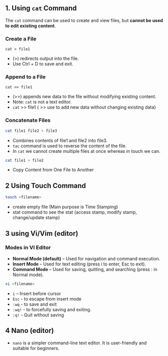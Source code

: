 ## 1. Using `cat` Command

The `cat` command can be used to create and view files, but **cannot be used to edit existing content**.

### Create a File
```
cat > file1
```
- (>) redirects output into the file.
- Use Ctrl + D to save and exit.

### Append to a File
```
cat >> file1
```
- (>>) appends new data to the file without modifying existing content.
- Note: `cat` is not a text editor.
- `cat` >> file1 { >> use to add new data without changing existing data} 

### Concatenate Files
```bash
cat file1 file2 > file3 
```
- Combines contents of file1 and file2 into 
file3.
- `tac` command is used to reverse the content of the file. 
- In `cat` we cannot create multiple files at once whereas in touch we can. 

```bash
cat file1 > file2
```
- Copy Content from One File to Another

## 2 Using Touch Command
```bash
touch <filename>
```

- create empty file (Main purpose is Time Stamping)
- stat command to see the stat (access stamp, modify stamp, change/update stamp) 

## 3 using Vi/Vim (editor)

### Modes in VI Editor
- **Normal Mode (default)** – Used for navigation and command execution.
- **Insert Mode** – Used for text editing (press i to enter, Esc to exit).
- **Command Mode** – Used for saving, quitting, and searching (press : in Normal mode).

```bash
vi <filename>
```

- `i` – Insert before cursor 
- `Esc` - to escape from insert mode
- `:wq` - to save and exit
- `:wq!` - to forcefully saving and exiting. 
- `:q!` - Quit without saving


## 4 Nano (editor)  

- `nano` is a simpler command-line text editor. It is user-friendly and suitable for beginners.
